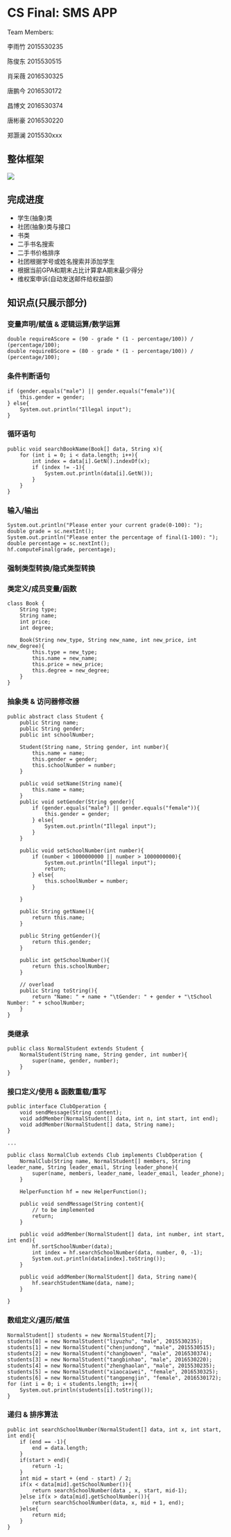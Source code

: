 # CS Final: SMS APP

Team Members:

李雨竹 2015530235

陈俊东 2015530515

肖采薇 2016530325

唐鹏今 2016530172

昌博文 2016530374

唐彬豪 2016530220

郑灏澜 2015530xxx

## 整体框架

![](https://github.com/rainbamboooo/SMSAPP/raw/master/img/1.png)

## 完成进度
 - 学生(抽象)类
 - 社团(抽象)类与接口
 - 书类
 - 二手书名搜索
 - 二手书价格排序
 - 社团根据学号或姓名搜索并添加学生
 - 根据当前GPA和期末占比计算拿A期末最少得分
 - 维权案申诉(自动发送邮件给权益部)

## 知识点(只展示部分)

### 变量声明/赋值 & 逻辑运算/数学运算

    double requireAScore = (90 - grade * (1 - percentage/100)) / (percentage/100);
    double requireBScore = (80 - grade * (1 - percentage/100)) / (percentage/100);

### 条件判断语句
    if (gender.equals("male") || gender.equals("female")){
        this.gender = gender;
    } else{
        System.out.println("Illegal input");
    }

### 循环语句

    public void searchBookName(Book[] data, String x){
        for (int i = 0; i < data.length; i++){
            int index = data[i].GetN().indexOf(x);
            if (index != -1){
                System.out.println(data[i].GetN());
            }
        }
    }

### 输入/输出

    System.out.println("Please enter your current grade(0-100): ");
    double grade = sc.nextInt();
    System.out.println("Please enter the percentage of final(1-100): ");
    double percentage = sc.nextInt();
    hf.computeFinal(grade, percentage);
    
### 强制类型转换/隐式类型转换

### 类定义/成员变量/函数

    class Book {
        String type;
        String name;
        int price;
        int degree;
    
        Book(String new_type, String new_name, int new_price, int new_degree){
            this.type = new_type;
            this.name = new_name;
            this.price = new_price;
            this.degree = new_degree;
        }
    }
    
### 抽象类 & 访问器修改器

    public abstract class Student {
        public String name;
        public String gender;
        public int schoolNumber;
        
        Student(String name, String gender, int number){
            this.name = name;
            this.gender = gender;
            this.schoolNumber = number;
        }
        
        public void setName(String name){
            this.name = name;
        }
        public void setGender(String gender){
            if (gender.equals("male") || gender.equals("female")){
                this.gender = gender;
            } else{
                System.out.println("Illegal input");
            }
        }
        
        public void setSchoolNumber(int number){
            if (number < 1000000000 || number > 1000000000){
                System.out.println("Illegal input");
                return;
            } else{
                this.schoolNumber = number;
            }
    
        }
    
        public String getName(){
            return this.name;
        }
        
        public String getGender(){
            return this.gender;
        }
        
        public int getSchoolNumber(){
            return this.schoolNumber;
        }
        
        // overload
        public String toString(){
            return "Name: " + name + "\tGender: " + gender + "\tSchool Number: " + schoolNumber;
        }
    }

### 类继承

    public class NormalStudent extends Student {
        NormalStudent(String name, String gender, int number){
            super(name, gender, number);
        }
    }

### 接口定义/使用 & 函数重载/重写

    public interface ClubOperation {
        void sendMessage(String content);
        void addMember(NormalStudent[] data, int n, int start, int end);
        void addMember(NormalStudent[] data, String name);
    }
    
    ...
    
    public class NormalClub extends Club implements ClubOperation {
        NormalClub(String name, NormalStudent[] members, String leader_name, String leader_email, String leader_phone){
            super(name, members, leader_name, leader_email, leader_phone);
        }
        
        HelperFunction hf = new HelperFunction();
        
        public void sendMessage(String content){
            // to be implemented
            return;
        }
        
        public void addMember(NormalStudent[] data, int number, int start, int end){
            hf.sortSchoolNumber(data);
            int index = hf.searchSchoolNumber(data, number, 0, -1);
            System.out.println(data[index].toString());
        }
        
        public void addMember(NormalStudent[] data, String name){
            hf.searchStudentName(data, name);
        }
        
    }

### 数组定义/遍历/赋值

    NormalStudent[] students = new NormalStudent[7];
    students[0] = new NormalStudent("liyuzhu", "male", 2015530235);
    students[1] = new NormalStudent("chenjundong", "male", 2015530515);
    students[2] = new NormalStudent("changbowen", "male", 2016530374);
    students[3] = new NormalStudent("tangbinhao", "male", 2016530220);
    students[4] = new NormalStudent("zhenghaolan", "male", 2015530235);
    students[5] = new NormalStudent("xiaocaiwei", "female", 2016530325);
    students[6] = new NormalStudent("tangpengjin", "female", 2016530172);
    for (int i = 0; i < students.length; i++){
        System.out.println(students[i].toString());
    }

### 递归 & 排序算法

    public int searchSchoolNumber(NormalStudent[] data, int x, int start, int end){
        if (end == -1){
            end = data.length;
        }
        if(start > end){  
            return -1;  
        }
        int mid = start + (end - start) / 2;  
        if(x < data[mid].getSchoolNumber()){  
            return searchSchoolNumber(data , x, start, mid-1);  
        }else if(x > data[mid].getSchoolNumber()){  
            return searchSchoolNumber(data, x, mid + 1, end);  
        }else{  
            return mid;  
        }  
    }
